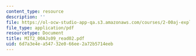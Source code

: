 ```yaml
---
content_type: resource
description: ''
file: https://ol-ocw-studio-app-qa.s3.amazonaws.com/courses/2-00aj-exploring-sea-space-earth-fundamentals-of-engineering-design-spring-2009/6d7a3e4ea54732e066ee2a72b5714eeb_MIT2_00AJs09_read02.pdf
file_type: application/pdf
resourcetype: Document
title: MIT2_00AJs09_read02.pdf
uid: 6d7a3e4e-a547-32e0-66ee-2a72b5714eeb
---
```

